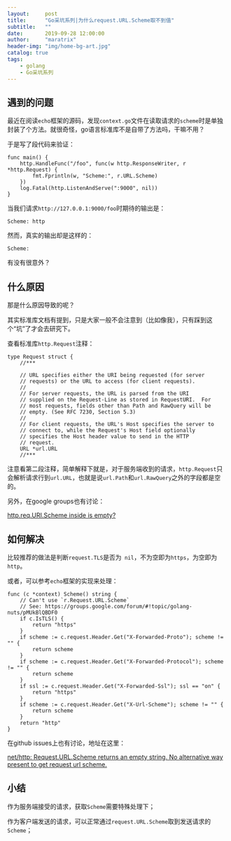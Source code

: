 ```yaml
---
layout:     post
title:      "Go采坑系列|为什么request.URL.Scheme取不到值"
subtitle:   ""
date:       2019-09-28 12:00:00
author:     "maratrix"
header-img: "img/home-bg-art.jpg"
catalog: true
tags:
    - golang
    - Go采坑系列
---
```




## 遇到的问题

最近在阅读`echo`框架的源码，发现`context.go`文件在读取请求的`scheme`时是单独封装了个方法。就很奇怪，go语言标准库不是自带了方法吗，干嘛不用？

于是写了段代码来验证：

```
func main() {
	http.HandleFunc("/foo", func(w http.ResponseWriter, r *http.Request) {
		fmt.Fprintln(w, "Scheme:", r.URL.Scheme)
	})
	log.Fatal(http.ListenAndServe(":9000", nil))
}
```

当我们请求`http://127.0.0.1:9000/foo`时期待的输出是：

```
Scheme: http
```

然而，真实的输出却是这样的：

```
Scheme:
```

有没有很意外？



## 什么原因

那是什么原因导致的呢？

其实标准库文档有提到，只是大家一般不会注意到（比如像我），只有踩到这个“坑”了才会去研究下。

查看标准库`http.Request`注释：

```
type Request struct {
	//***

	// URL specifies either the URI being requested (for server
	// requests) or the URL to access (for client requests).
	//
	// For server requests, the URL is parsed from the URI
	// supplied on the Request-Line as stored in RequestURI.  For
	// most requests, fields other than Path and RawQuery will be
	// empty. (See RFC 7230, Section 5.3)
	//
	// For client requests, the URL's Host specifies the server to
	// connect to, while the Request's Host field optionally
	// specifies the Host header value to send in the HTTP
	// request.
	URL *url.URL
	//***
```

注意看第二段注释，简单解释下就是，对于服务端收到的请求，`http.Request`只会解析请求行到`url.URL`，也就是说`url.Path`和`url.RawQuery`之外的字段都是空的。

另外，在google groups也有讨论：

[http.req.URI.Scheme inside is empty?](https://groups.google.com/forum/#!topic/golang-nuts/pMUkBlQBDF0)



## 如何解决

比较推荐的做法是判断`request.TLS`是否为` nil`，不为空即为`https`，为空即为`http`。

或者，可以参考`echo`框架的实现来处理：

```
func (c *context) Scheme() string {
	// Can't use `r.Request.URL.Scheme`
	// See: https://groups.google.com/forum/#!topic/golang-nuts/pMUkBlQBDF0
	if c.IsTLS() {
		return "https"
	}
	if scheme := c.request.Header.Get("X-Forwarded-Proto"); scheme != "" {
		return scheme
	}
	if scheme := c.request.Header.Get("X-Forwarded-Protocol"); scheme != "" {
		return scheme
	}
	if ssl := c.request.Header.Get("X-Forwarded-Ssl"); ssl == "on" {
		return "https"
	}
	if scheme := c.request.Header.Get("X-Url-Scheme"); scheme != "" {
		return scheme
	}
	return "http"
}
```

在github issues上也有讨论，地址在这里：

[net/http: Request.URL.Scheme returns an empty string. No alternative way present to get request url scheme.](https://github.com/golang/go/issues/28940)

## 小结

作为服务端接受的请求，获取`Scheme`需要特殊处理下；

作为客户端发送的请求，可以正常通过`request.URL.Scheme`取到发送请求的`Scheme`；